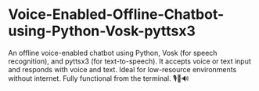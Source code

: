 # Voice-Enabled-Offline-Chatbot-using-Python-Vosk-pyttsx3
An offline voice-enabled chatbot using Python, Vosk (for speech recognition), and pyttsx3 (for text-to-speech). It accepts voice or text input and responds with voice and text. Ideal for low-resource environments without internet. Fully functional from the terminal. 🎙️💬🔊
